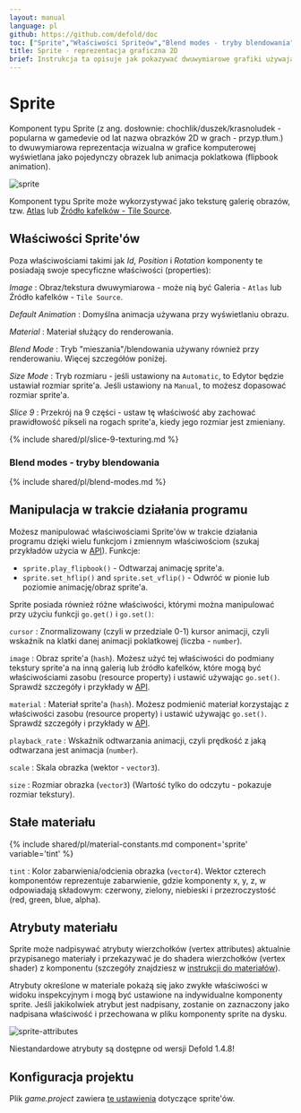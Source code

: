 ```yaml
---
layout: manual
language: pl
github: https://github.com/defold/doc
toc: ["Sprite","Właściwości Spriteów","Blend modes - tryby blendowania","Manipulacja w trakcie działania programu","Stałe materiału","Atrybuty materiału","Konfiguracja projektu"]
title: Sprite - reprezentacja graficzna 2D
brief: Instrukcja ta opisuje jak pokazywać dwuwymiarowe grafiki używając komponentu typu Sprite.
---
```


#  Sprite

Komponent typu Sprite (z ang. dosłownie: chochlik/duszek/krasnoludek - popularna w gamedevie od lat nazwa obrazków 2D w grach - przyp.tłum.) to dwuwymiarowa reprezentacja wizualna w grafice komputerowej wyświetlana jako pojedynczy obrazek lub animacja poklatkowa (flipbook animation).

![sprite](/manuals/images/graphics/sprite.png)

Komponent typu Sprite może wykorzystywać jako teksturę galerię obrazów, tzw. [Atlas](/pl/manuals/atlas) lub [Źródło kafelków - Tile Source](/pl/manuals/tilesource).

## Właściwości Sprite'ów

Poza właściwościami takimi jak *Id*, *Position* i *Rotation* komponenty te posiadają swoje specyficzne właściwości (properties):

*Image*
: Obraz/tekstura dwuwymiarowa - może nią być Galeria - `Atlas` lub Źródło kafelków - `Tile Source`.

*Default Animation*
: Domyślna animacja używana przy wyświetlaniu obrazu.

*Material*
: Materiał służący do renderowania.

*Blend Mode*
: Tryb "mieszania"/blendowania używany również przy renderowaniu. Więcej szczegółów poniżej.

*Size Mode*
: Tryb rozmiaru - jeśli ustawiony na `Automatic`, to Edytor będzie ustawiał rozmiar sprite'a. Jeśli ustawiony na `Manual`, to możesz dopasować rozmiar sprite'a.

*Slice 9*
: Przekrój na 9 części - ustaw tę właściwość aby zachować prawidłowość pikseli na rogach sprite'a, kiedy jego rozmiar jest zmieniany.

{% include shared/pl/slice-9-texturing.md %}

### Blend modes - tryby blendowania
{% include shared/pl/blend-modes.md %}

## Manipulacja w trakcie działania programu

Możesz manipulować właściwościami Sprite'ów w trakcie działania programu dzięki wielu funkcjom i zmiennym właściwościom (szukaj przykładów użycia w [API](/ref/sprite/)). Funkcje:

* `sprite.play_flipbook()` - Odtwarzaj animację sprite'a.
* `sprite.set_hflip()` and `sprite.set_vflip()` - Odwróć w pionie lub poziomie animację/obraz sprite'a.

Sprite posiada również różne właściwości, którymi można manipulować przy użyciu funkcji `go.get()` i `go.set()`:

`cursor`
: Znormalizowany (czyli w przedziale 0-1) kursor animacji, czyli wskaźnik na klatki danej animacji poklatkowej (liczba - `number`).

`image`
: Obraz sprite'a (`hash`). Możesz użyć tej właściwości do podmiany tekstury sprite'a na inną galerią lub źródło kafelków, które mogą być właściwościami zasobu (resource property) i ustawić używając `go.set()`. Sprawdź szczegóły i przykłady w [API](/ref/sprite/#image).

`material`
: Materiał sprite'a (`hash`). Możesz podmienić materiał korzystając z właściwości zasobu (resource property) i ustawić używając `go.set()`. Sprawdź szczegóły i przykłady w [API](/ref/sprite/#material).

`playback_rate`
: Wskaźnik odtwarzania animacji, czyli prędkość z jaką odtwarzana jest animacja (`number`).

`scale`
: Skala obrazka (wektor - `vector3`).

`size`
: Rozmiar obrazka (`vector3`) (Wartość tylko do odczytu - pokazuje rozmiar tekstury).

## Stałe materiału

{% include shared/pl/material-constants.md component='sprite' variable='tint' %}

`tint`
: Kolor zabarwienia/odcienia obrazka (`vector4`). Wektor czterech komponentów reprezentuje zabarwienie, gdzie komponenty x, y, z, w odpowiadają składowym: czerwony, zielony, niebieski i przezroczystość (red, green, blue, alpha).

## Atrybuty materiału

Sprite może nadpisywać atrybuty wierzchołków (vertex attributes) aktualnie przypisanego materiały i przekazywać je do shadera wierzchołków (vertex shader) z komponentu (szczegóły znajdziesz w [instrukcji do materiałów](/manuals/material/#attributes)).

Atrybuty określone w materiale pokażą się jako zwykłe właściwości w widoku inspekcyjnym i mogą być ustawione na indywidualne komponenty sprite. Jeśli jakikolwiek atrybut jest nadpisany, zostanie on zaznaczony jako nadpisana właściwość i przechowana w pliku komponenty sprite na dysku.

![sprite-attributes](/manuals/images/graphics/sprite-attributes.png)

<div class='sidenote' markdown='1'>
Niestandardowe atrybuty są dostępne od wersji Defold 1.4.8!
</div>

## Konfiguracja projektu

Plik *game.project* zawiera [te ustawienia](/pl/manuals/project-settings#sprite) dotyczące sprite'ów.
